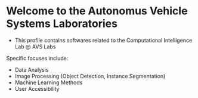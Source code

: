 # Welcome to the Autonomus Vehicle Systems Laboratories

- This profile contains softwares related to the Computational Intelligence Lab @ AVS Labs

Specific focuses include:
- Data Analysis
- Image Processing (Object Detection, Instance Segmentation)
- Machine Learning Methods
- User Accessibility 
